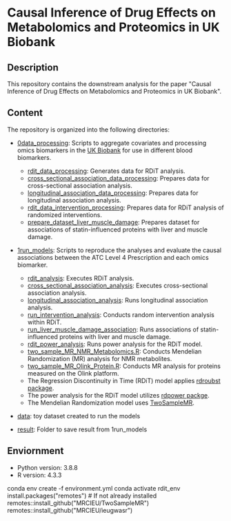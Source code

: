 # Causal Inference of Drug Effects on Metabolomics and Proteomics in UK Biobank

## Description
This repository contains the downstream analysis for the paper  "﻿Causal Inference of Drug Effects on Metabolomics and Proteomics in UK Biobank". 

## Content
The repository is organized into the following directories:
- [0data_processing](0data_processing): Scripts to aggregate covariates and processing omics biomarkers in the [UK Biobank](https://www.ukbiobank.ac.uk/) for use in different blood biomarkers.
  - [rdit_data_processing](0data_processing/1rdit_data_processing.py): Generates data for RDiT analysis.
  - [cross_sectional_association_data_processing](0data_processing/2cross_sectional_association_data_processing.R): Prepares data for cross-sectional association analysis.
  - [longitudinal_association_data_processing](0data_processing/3longitudinal_association_data_processing.R): Prepares data for longitudinal association analysis.
  - [rdit_data_intervention_processing](0data_processing/4rdit_data_intervention_processing.py): Prepares data for RDiT analysis of randomized interventions.
  - [prepare_dataset_liver_muscle_damage](0data_processing/5repare_dataset_liver_muscle_damage.ipynb): Prepares dataset for associations of statin-influenced proteins with liver and muscle damage.


- [1run_models](1run_models): Scripts to reproduce the analyses and evaluate the causal associations between the ATC Level 4 Prescription and each omics biomarker.
  - [rdit_analysis](1run_models/1rdit_analysis.py): Executes RDiT analysis.
  - [cross_sectional_association_analysis](1run_models/2cross_sectional_association_analysis.R): Executes cross-sectional association analysis.
  - [longitudinal_association_analysis](1run_models/3longitudinal_association_analysis.R): Runs longitudinal association analysis.
  - [run_intervention_analysis](1run_models/4run_intervention_analysis.py): Conducts random intervention analysis within RDiT.
  - [run_liver_muscle_damage_association](1run_models/5run_liver_muscle_damage_association.R): Runs associations of statin-influenced proteins with liver and muscle damage.
  - [rdit_power_analysis](1run_models/6rdit_power_analysis.py): Runs power analysis for the RDiT model.
  - [two_sample_MR_NMR_Metabolomics.R](1run_models/7two_sample_MR_NMR_Metabolomics.R): Conducts Mendelian Randomization (MR) analysis for NMR metabolites.
  - [two_sample_MR_Olink_Protein.R](1run_models/8two_sample_MR_Olink_Protein.R): Conducts MR analysis for proteins measured on the Olink platform.
  - The Regression Discontinuity in Time (RDiT) model applies [rdroubst package](https://github.com/rdpackages/rdrobust/tree/master).
  - The power analysis for the RDiT model utilizes [rdpower packge](https://rdpackages.github.io/rdpower/).
  - The Mendelian Randomization model uses [TwoSampleMR](https://mrcieu.github.io/TwoSampleMR/).
  
- [data](data): toy dataset created to run the models

- [result](result): Folder to save result from 1run_models

## Enviornment
- Python version: 3.8.8
- R version: 4.3.3

conda env create -f environment.yml
conda activate rdit_env
install.packages("remotes")  # If not already installed
remotes::install_github("MRCIEU/TwoSampleMR")
remotes::install_github("MRCIEU/ieugwasr")

